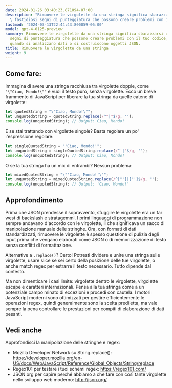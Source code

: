 ```yaml
---
date: 2024-01-26 03:40:23.871094-07:00
description: "Rimuovere le virgolette da una stringa significa sbarazzarsi di quei\
  \ fastidiosi segni di punteggiatura che possono creare problemi con il tuo codice,\u2026"
lastmod: '2024-03-13T22:44:43.800059-06:00'
model: gpt-4-0125-preview
summary: Rimuovere le virgolette da una stringa significa sbarazzarsi di quei fastidiosi
  segni di punteggiatura che possono creare problemi con il tuo codice, specialmente
  quando si analizzano dati o si costruiscono oggetti JSON.
title: Rimuovere le virgolette da una stringa
weight: 9
---
```


## Come fare:
Immagina di avere una stringa racchiusa tra virgolette doppie, come `"\"Ciao, Mondo!\""` e vuoi il testo puro, senza virgolette. Ecco un breve frammento di JavaScript per liberare la tua stringa da quelle catene di virgolette:

```javascript
let quotedString = "\"Ciao, Mondo!\"";
let unquotedString = quotedString.replace(/^"|"$/g, '');
console.log(unquotedString); // Output: Ciao, Mondo!
```

E se stai trattando con virgolette singole? Basta regolare un po' l'espressione regolare:

```javascript
let singleQuotedString = "'Ciao, Mondo!'";
let unquotedString = singleQuotedString.replace(/^'|'$/g, '');
console.log(unquotedString); // Output: Ciao, Mondo!
```

O se la tua stringa ha un mix di entrambi? Nessun problema:

```javascript
let mixedQuotedString = "\"'Ciao, Mondo!'\"";
let unquotedString = mixedQuotedString.replace(/^["']|["']$/g, '');
console.log(unquotedString); // Output: 'Ciao, Mondo!'
```

## Approfondimento
Prima che JSON prendesse il sopravvento, sfuggire le virgolette era un far west di backslash e stratagemmi. I primi linguaggi di programmazione non sempre andavano d'accordo con le virgolette, il che significava un sacco di manipolazione manuale delle stringhe. Ora, con formati di dati standardizzati, rimuovere le virgolette è spesso questione di pulizia degli input prima che vengano elaborati come JSON o di memorizzazione di testo senza conflitti di formattazione.

Alternative a `.replace()`? Certo! Potresti dividere e unire una stringa sulle virgolette, usare slice se sei certo della posizione delle tue virgolette, o anche match regex per estrarre il testo necessario. Tutto dipende dal contesto.

Ma non dimenticare i casi limite: virgolette dentro le virgolette, virgolette escape e caratteri internazionali. Pensa alla tua stringa come a un potenziale campo minato di eccezioni e procedi con cautela. I motori JavaScript moderni sono ottimizzati per gestire efficientemente le operazioni regex, quindi generalmente sono la scelta prediletta, ma vale sempre la pena controllare le prestazioni per compiti di elaborazione di dati pesanti.

## Vedi anche
Approfondisci la manipolazione delle stringhe e regex:

- Mozilla Developer Network su String.replace(): https://developer.mozilla.org/en-US/docs/Web/JavaScript/Reference/Global_Objects/String/replace
- Regex101 per testare i tuoi schemi regex: https://regex101.com/
- JSON.org per capire perché abbiamo a che fare con così tante virgolette nello sviluppo web moderno: http://json.org/
